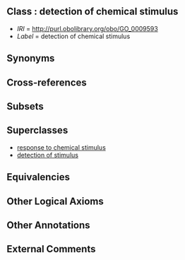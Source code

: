 
## Class : detection of chemical stimulus

 * *IRI* = http://purl.obolibrary.org/obo/GO_0009593
 * *Label* = detection of chemical stimulus

## Synonyms


## Cross-references


## Subsets


## Superclasses

 * [response to chemical stimulus](../../GO/21/GO_0042221.md)
 * [detection of stimulus](../../GO/06/GO_0051606.md)

## Equivalencies


## Other Logical Axioms


## Other Annotations


## External Comments

